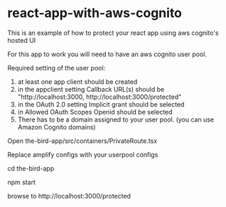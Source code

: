 # react-app-with-aws-cognito
This is an example of how to protect your react app using aws cognito's hosted UI 

For this app to work you will need to have an aws cognito user pool.

Required setting of the user pool:

1. at least one app client should be created
2. in the appclient setting Callback URL(s) should be "http://localhost:3000, http://localhost:3000/protected"
3. in the OAuth 2.0 setting Implicit grant should be selected
4. in Allowed OAuth Scopes Openid should be selected
5. There has to be a domain assigned to your user pool. (you can use Amazon Cognito domains)

Open the-bird-app/src/containers/PrivateRoute.tsx

Replace amplify configs with your userpool configs

cd the-bird-app

npm start

browse to http://localhost:3000/protected
